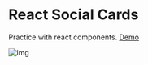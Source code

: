 # React Social Cards

Practice with react components. [Demo](https://ezequielcaste.github.io/react-social-cards/)

![img](https://i.imgur.com/OGhDxVj.png?1)
